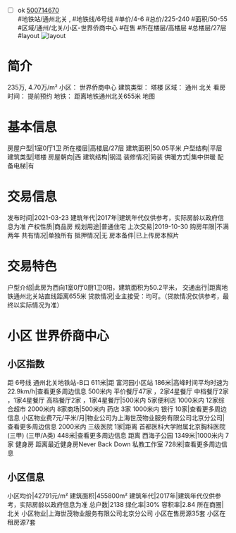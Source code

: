 - [ ] ok [500714670](https://bj.5i5j.com/ershoufang/500714670.html)  
 #地铁站/通州北关 ,  #地铁线/6号线
#单价/4-6 #总价/225-240 #面积/50-55   #区域/通州/北关/小区-世界侨商中心 #在售 #所在楼层/高楼层 #总楼层/27层 #layout 
![layout](http://image2a.5i5j.com/bdir/layout/0b11b63d51ff403490a37799d9f4ba4e.jpg_P5.jpg) 
# 简介 
 235万,  4.70万/m² 
小区： 世界侨商中心
建筑类型： 塔楼
区域： 通州 北关
看房时间： 提前预约
地铁： 距离地铁通州北关655米 地图
# 基本信息 
 房屋户型|1室0厅1卫
所在楼层|高楼层/27层
建筑面积|50.05平米
户型结构|平层
建筑类型|塔楼
房屋朝向|西
建筑结构|钢混
装修情况|简装
供暖方式|集中供暖
配备电梯|有
# 交易信息 
 发布时间|2021-03-23
建筑年代|2017年|建筑年代仅供参考，实际房龄以政府信息为准
产权性质|商品房
规划用途|普通住宅
上次交易|2019-10-30
购房年限|不满两年
共有情况|单独所有
抵押情况|无
房本备件|已上传房本照片
# 交易特色 
 户型介绍|此房为西向1室0厅0厨1卫0阳，建筑面积为50.2平米，
交通出行|距离地铁通州北关站直线距离655米
贷款情况|业主接受：均可。（贷款情况仅供参考，最终以实际情况为准）
# 小区 世界侨商中心
## 小区指数 
 距 6号线 通州北关地铁站-B口 611米|距 富河园小区站 186米|高峰时间平均时速为22.9km/h|查看更多周边信息
500米内 平价餐厅47家 ，2家4星餐厅
中档餐厅2家 ，1家4星餐厅
高档餐厅2家 ，1家4星餐厅|500米内 5家便利店
1000米内 12家综合超市
2000米内 8家商场|500米内 药店 3家
1000米内 银行 10家|查看更多周边信息
小区物业费7元/平米/月|物业公司为上海世茂物业服务有限公司北京分公司|查看更多周边信息
2000米内 三级医院 1家|距离 首都医科大学附属北京胸科医院(三甲) (三甲/A类) 448米|查看更多周边信息
距离 西海子公园 1349米|1000米内 7家 健身房
距离最近健身房Never Back Down 私教工作室 728米|查看更多周边信息
## 小区信息 
 小区均价|42791元/m²
建筑面积|455800m²
建筑年代|2017年|建筑年代仅供参考，实际房龄以政府信息为准
总户数|2138
绿化率|30%
容积率|2.84
所在商圈|北关
小区物业|上海世茂物业服务有限公司北京分公司
小区在售房源35套
小区在租房源7套
